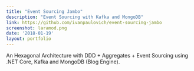 ```yaml
---
title: "Event Sourcing Jambo"
description: "Event Sourcing with Kafka and MongoDB"
link: https://github.com/ivanpaulovich/event-sourcing-jambo
screenshot: laramod.png
date: '2018-01-19'
layout: portfolio
---
```


An Hexagonal Architecture with DDD + Aggregates + Event Sourcing using .NET Core, Kafka and MongoDB (Blog Engine).